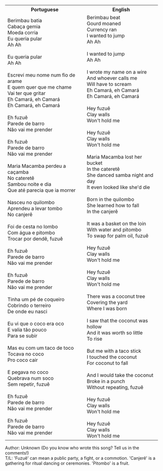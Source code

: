 <table class="capoeira-table">
    <tr class="header-row">
        <th>Portuguese</th>
        <th>English</th>
    </tr>
    <tr>
        <td>Berimbau batia<br>Cabaça gemia<br>Moeda corria<br>Eu queria pular<br>Ah Ah<br><br>Eu queria pular<br>Ah Ah<br><br>Escrevi meu nome num fio de arame<br>E quem quer que me chame<br>Vai ter que gritar<br>Eh Camará, eh Camará<br>Eh Camará, eh Camará<br><br>Eh fuzuê<br>Parede de barro<br>Não vai me prender<br><br>Eh fuzuê<br>Parede de barro<br>Não vai me prender<br><br>Maria Macamba perdeu a caçamba<br>No cateretê<br>Sambou noite e dia<br>Que até parecia que ia morrer<br><br>Nasceu no quilombo<br>Aprendeu a levar tombo<br>No canjerê<br><br>Foi de cesta no lombo<br>Com água e pitombo<br>Trocar por dendê, fuzuê<br><br>Eh fuzuê<br>Parede de barro<br>Não vai me prender<br><br>Eh fuzuê<br>Parede de barro<br>Não vai me prender<br><br>Tinha um pé de coqueiro<br>Cobrindo o terreiro<br>De onde eu nasci<br><br>Eu vi que o coco era oco<br>E valia tão pouco<br>Para se subir<br><br>Mas eu com um taco de toco<br>Tocava no coco<br>Pro coco cair<br><br>E pegava no coco<br>Quebrava num soco<br>Sem repetir, fuzuê<br><br>Eh fuzuê<br>Parede de barro<br>Não vai me prender<br><br>Eh fuzuê<br>Parede de barro<br>Não vai me prender</td>
        <td>Berimbau beat<br>Gourd moaned<br>Currency ran<br>I wanted to jump<br>Ah Ah<br><br>I wanted to jump<br>Ah Ah<br><br>I wrote my name on a wire<br>And whoever calls me<br>Will have to scream<br>Eh Camará, eh Camará<br>Eh Camará, eh Camará<br><br>Hey fuzuê<br>Clay walls<br>Won't hold me<br><br>Hey fuzuê<br>Clay walls<br>Won't hold me<br><br>Maria Macamba lost her bucket<br>In the cateretê<br>She danced samba night and day<br>It even looked like she'd die<br><br>Born in the quilombo<br>She learned how to fall<br>In the canjerê<br><br>It was a basket on the loin<br>With water and pitombo<br>To swap for palm oil, fuzuê<br><br>Hey fuzuê<br>Clay walls<br>Won't hold me<br><br>Hey fuzuê<br>Clay walls<br>Won't hold me<br><br>There was a coconut tree<br>Covering the yard<br>Where I was born<br><br>I saw that the coconut was hollow<br>And it was worth so little<br>To rise<br><br>But me with a taco stick<br>I touched the coconut<br>For coconut to fall<br><br>And I would take the coconut<br>Broke in a punch<br>Without repeating, fuzuê<br><br>Hey fuzuê<br>Clay walls<br>Won't hold me<br><br>Hey fuzuê<br>Clay walls<br>Won't hold me</td>
    </tr>
</table>

<figcaption>

Author: Unknown (Do you know who wrote this song? Tell us in the comments!)  
T/L: 'Fuzuê' can mean a public party, a fight, or a commotion. 'Canjerê' is a gathering for ritual dancing or ceremonies. 'Pitombo' is a fruit.

</figcaption>